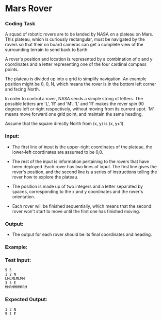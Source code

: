 Mars Rover
==================

### Coding Task
A squad of robotic rovers are to be landed by NASA on a plateau on Mars. This plateau, which is curiously rectangular, must be navigated by the rovers so that their on board cameras can get a complete view of the surrounding terrain to send back to Earth.

A rover's position and location is represented by a combination of x and y coordinates and a letter representing one of the four cardinal compass points.

The plateau is divided up into a grid to simplify navigation. An example position might be 0, 0, N, which means the rover is in the bottom left corner and facing North.

In order to control a rover, NASA sends a simple string of letters. The possible letters are 'L', 'R' and 'M'. 'L' and 'R' makes the rover spin 90 degrees left or right respectively, without moving from its current spot. 'M' means move forward one grid point, and maintain the same heading.

Assume that the square directly North from (x, y) is (x, y+1).

### Input:
* The first line of input is the upper-right coordinates of the plateau, the lower-left coordinates are assumed to be 0,0.

* The rest of the input is information pertaining to the rovers that have been deployed. Each rover has two lines of input. The first line gives the rover's position, and the second line is a series of instructions telling the rover how to explore the plateau.

* The position is made up of two integers and a letter separated by spaces, corresponding to the x and y coordinates and the rover's orientation.

* Each rover will be finished sequentially, which means that the second rover won't start to move until the first one has finished moving.

### Output:

* The output for each rover should be its final coordinates and heading.

### Example:

### Test Input:
```
5 5
1 2 N
LMLMLMLMM
3 3 E
MMRMMRMRRM
```
### Expected Output:
```
1 3 N
5 1 E
```
